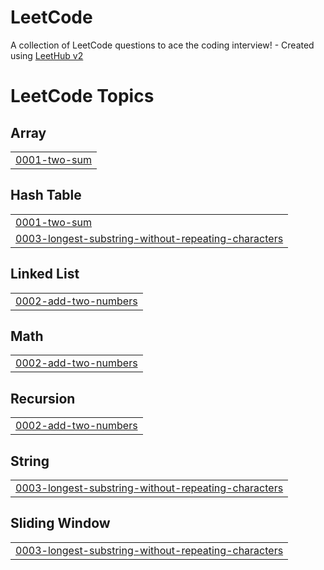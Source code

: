 # LeetCode
A collection of LeetCode questions to ace the coding interview! - Created using [LeetHub v2](https://github.com/arunbhardwaj/LeetHub-2.0)

<!---LeetCode Topics Start-->
# LeetCode Topics
## Array
|  |
| ------- |
| [0001-two-sum](https://github.com/harsh9899100/LeetCode/tree/master/0001-two-sum) |
## Hash Table
|  |
| ------- |
| [0001-two-sum](https://github.com/harsh9899100/LeetCode/tree/master/0001-two-sum) |
| [0003-longest-substring-without-repeating-characters](https://github.com/harsh9899100/LeetCode/tree/master/0003-longest-substring-without-repeating-characters) |
## Linked List
|  |
| ------- |
| [0002-add-two-numbers](https://github.com/harsh9899100/LeetCode/tree/master/0002-add-two-numbers) |
## Math
|  |
| ------- |
| [0002-add-two-numbers](https://github.com/harsh9899100/LeetCode/tree/master/0002-add-two-numbers) |
## Recursion
|  |
| ------- |
| [0002-add-two-numbers](https://github.com/harsh9899100/LeetCode/tree/master/0002-add-two-numbers) |
## String
|  |
| ------- |
| [0003-longest-substring-without-repeating-characters](https://github.com/harsh9899100/LeetCode/tree/master/0003-longest-substring-without-repeating-characters) |
## Sliding Window
|  |
| ------- |
| [0003-longest-substring-without-repeating-characters](https://github.com/harsh9899100/LeetCode/tree/master/0003-longest-substring-without-repeating-characters) |
<!---LeetCode Topics End-->